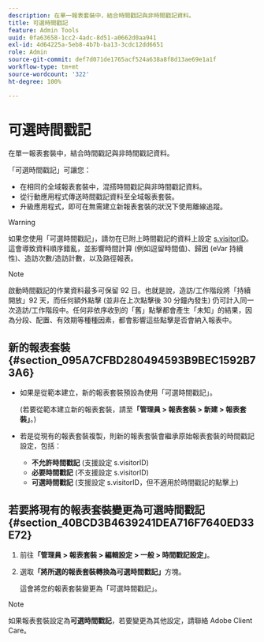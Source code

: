 ```yaml
---
description: 在單一報表套裝中，結合時間戳記與非時間戳記資料。
title: 可選時間戳記
feature: Admin Tools
uuid: 0fa63658-1cc2-4adc-8d51-a0662d0aa941
exl-id: 4d64225a-5eb8-4b7b-ba13-3cdc12dd6651
role: Admin
source-git-commit: def7d071de1765acf524a638a8f8d13ae69e1a1f
workflow-type: tm+mt
source-wordcount: '322'
ht-degree: 100%

---
```


# 可選時間戳記

在單一報表套裝中，結合時間戳記與非時間戳記資料。

「可選時間戳記」可讓您：

* 在相同的全域報表套裝中，混搭時間戳記與非時間戳記資料。
* 從行動應用程式傳送時間戳記資料至全域報表套裝。
* 升級應用程式，即可在無需建立新報表套裝的狀況下使用離線追蹤。

>[!WARNING]
>
>如果您使用「可選時間戳記」，請勿在已附上時間戳記的資料上設定 [s.visitorID](/help/implement/vars/config-vars/visitorid.md)。這會導致資料順序錯亂，並影響時間計算 (例如逗留時間值)、歸因 (eVar 持續性)、造訪次數/造訪計數，以及路徑報表。

>[!NOTE]
>
>啟動時間戳記的作業資料最多可保留 92 日。也就是說，造訪/工作階段將「持續開放」92 天，而任何額外點擊 (並非在上次點擊後 30 分鐘內發生) 仍可計入同一次造訪/工作階段中。任何非依序收到的「舊」點擊都會產生「未知」的結果，因為分段、配置、有效期等種種因素，都會影響這些點擊是否會納入報表中。

## 新的報表套裝 {#section_095A7CFBD280494593B9BEC1592B73A6}

* 如果是從範本建立，新的報表套裝預設為使用「可選時間戳記」。

  (若要從範本建立新的報表套裝，請至&#x200B;**「管理員 > 報表套裝 > 新建 > 報表套裝」**。)
* 若是從現有的報表套裝複製，則新的報表套裝會繼承原始報表套裝的時間戳記設定，包括：

   * **不允許時間戳記** (支援設定 s.visitorID)
   * **必要時間戳記** (不支援設定 s.visitorID)
   * **可選時間戳記** (支援設定 s.visitorID，但不適用於時間戳記的點擊上)

## 若要將現有的報表套裝變更為可選時間戳記 {#section_40BCD3B4639241DEA716F7640ED33E72}

1. 前往&#x200B;**「管理員 > 報表套裝 > 編輯設定 > 一般 > 時間戳記設定」**。
1. 選取&#x200B;**「將所選的報表套裝轉換為可選時間戳記」**&#x200B;方塊。

   這會將您的報表套裝變更為「可選時間戳記」。

>[!NOTE]
>
> 如果報表套裝設定為&#x200B;**可選時間戳記**，若要變更為其他設定，請聯絡 Adobe Client Care。
